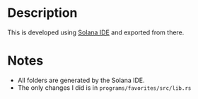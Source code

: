 # Description

This is developed using [Solana IDE](https://beta.solpg.io/) and exported from there.

# Notes

- All folders are generated by the Solana IDE.
- The only changes I did is in `programs/favorites/src/lib.rs`
